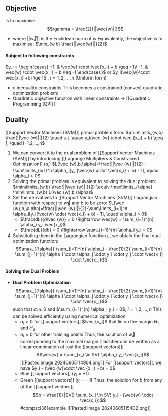 ## Objective 
is to maximise:
$$\gamma = \frac{2}{||\vec{w}||}$$
- where $||\vec{w}||$ is the Euclidean norm of $w$
	Equivalently, the objective is to maximise:
	$\min_{w,b} \frac{||\vec{w}||}{2}$
#### Subject to following constraints
$y_i = \begin{cases} +1, & \vec{w} \cdot \vec{x_i} + b \geq +1\\ -1, & \vec{w} \cdot \vec{x_i} + b \leq -1 \end{cases}$
or
$y_i(\vec{w}\cdot \vec{x_i} +b) \ge 1$ , $i=1,2,\dots ,n$ (Uniform form)
- $n$ inequality constraints
This becomes a constrained (convex) quadratic optimization problem:
- Quadratic objective function with linear constraints $\rightarrow$ [[Quadratic Programming (QP)]]
## Duality
[[Support Vector Machines (SVM)]] primal problem form:
	$\min\limits_{w,b} \frac{||\vec {w}||}{2} \quad s.t. \quad y_i(\vec {w} \cdot \vec {x_i} + b) \geq 1, \quad i=1,2,...,n$
1. We can convert it to the dual problem of [[Support Vector Machines (SVM)]] by introducing [[Lagrange Multipliers & Constrained Optimization]] ($\alpha _i$)
	$L(\vec {w},b,\alpha)=\frac{||\vec {w}||}{2}-\sum\limits_{i=1}^n \alpha_i[y_i(\vec{w} \cdot \vec{x_i} + b) - 1], \quad \alpha_i > 0$
2. Solving the primal problem is equivalent to solving the dual problem:
	$\min\limits_{w,b} \frac{||\vec {w}||}{2} \equiv \max\limits_{\alpha} \min\limits_{w,b} L(\vec {w},b,\alpha)$
3. Set the derivatives to [[Support Vector Machines (SVM)]] Lagrangian function with respect to $\vec {w}$ and b to be zero:
	$L(\vec {w},b,\alpha)=\frac{||\vec {w}||}{2}-\sum\limits_{i=1}^n \alpha_i[y_i(\vec{w} \cdot \vec{x_i} + b) - 1], \quad \alpha_i > 0$
	- $\frac{dL}{d\vec {w}} = 0 \Rightarrow \vec{w} = \sum_{i=1}^{n} \alpha_i y_i \vec{x_i}$
	- $\frac{dL}{db} = 0 \Rightarrow \sum_{i=1}^{n} \alpha_i y_i = 0$
4. Substituting them in the Lagrangian function $L$, we obtain the final dual optimization function:
	$$\max_{{\alpha}} \sum_{i=1}^{n} \alpha_i - \frac{1}{2} \sum_{i=1}^{n} \sum_{j=1}^{n} \alpha_i \cdot \alpha_j \cdot y_i \cdot y_j \cdot \vec{x_i} \cdot \vec{x_j}$$
#### Solving the Dual Problem
- **Dual Problem Optimization**
	$$\max_{{\alpha}} \sum_{i=1}^{n} \alpha_i - \frac{1}{2} \sum_{i=1}^{n} \sum_{j=1}^{n} \alpha_i \cdot \alpha_j \cdot y_i \cdot y_j \cdot \vec{x_i} \cdot \vec{x_j}$$
	such that $\alpha _i \ge 0$ and $\sum_{i=1}^{n} \alpha_i y_i = 0$,  $i=1,2,...,n$
	This can be solved efficiently using numerical optimization
	- $a_i > 0$ for [[support vectors]] $\vec {x_i}$ that lie on the margin $H_1$ and $H_2$
	- $a_i = 0$ for other training points
	Thus, the solution of $\vec {w}$ corresponding to the maximal margin classifier can be written as a linear combination of just the [[support vectors]]:
	$$\vec{w} = \sum_{x_i \in SV} \alpha_i y_i \vec{x_i}$$
	![[Pasted image 20240605114904.png]]
	For [[support vectors]], we have $y_i - (\vec {w}\cdot \vec {x_i} +b) = 0$
	- Blue [[support vectors]] ($y_i = +1$)
	- Green [[support vectors]] ($y_i = -1$)
	Thus, the solution for $b$ from any of the [[support vectors]] 
	$$b = \frac{1}{|SV|} \sum_{x_i \in SV} y_i - (\vec{w} \cdot \vec{x_i})$$
#compsci361example ![[Pasted image 20240605115402.png]]